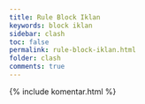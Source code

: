 ```yaml
---
title: Rule Block Iklan
keywords: block iklan
sidebar: clash
toc: false
permalink: rule-block-iklan.html
folder: clash
comments: true
---
```


{% include komentar.html %}